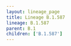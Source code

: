 ```yaml
---
layout: lineage_page
title: Lineage B.1.587
lineage: B.1.587
parent: B.1
children: ['B.1.587']
---
```

